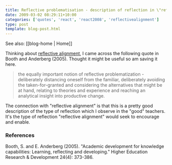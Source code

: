 ```yaml
---
title: Reflective problematisation - description of reflection in \"reflective alignment\"?
date: 2009-03-02 08:29:11+10:00
categories: ['quotes', 'react', 'react2008', 'reflectivealignment']
type: post
template: blog-post.html
---
```


See also: [[blog-home | Home]]

Thinking about [reflective alignment](/blog2/2009/02/26/improving-university-teaching-learning-from-constructive-alignment-by-not-mandating-it/), I came across the following quote in Booth and Anderberg (2005). Thought it might be useful so am saving it here.

> the equally important notion of reflective problematization - deliberately distancing oneself from the familiar, deliberately avoiding the taken-for-granted and considering the alternatives that might be at hand, relating to theories and experience and reaching an analytical insight into productive change.

The connection with "reflective alignment" is that this is a pretty good description of the type of reflection which I observe in the "good" teachers. It's the type of reflection "reflective alignment" would seek to encourage and enable.

### References

Booth, S. and E. Anderberg (2005). "Academic development for knowledge capabilities: Learning, reflecting and developing." Higher Education Research & Development 24(4): 373-386.